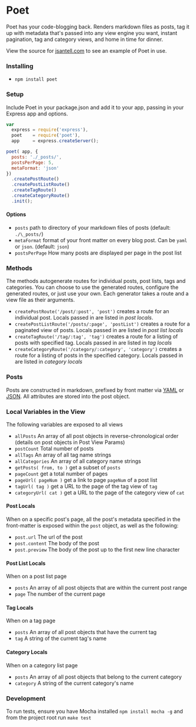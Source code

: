 Poet
======

Poet has your code-blogging back. Renders markdown files as posts, tag it up with metadata that's passed into any view engine you want, instant pagination, tag and category views, and home in time for dinner.

View the source for [jsantell.com](https://github.com/jsantell/jsantell.com) to see an example of Poet in use.

### Installing

* `npm install poet`

### Setup

Include Poet in your package.json and add it to your app, passing in your Express app and options.
```javascript
var
  express = require('express'),
  poet    = require('poet'),
  app     = express.createServer();

poet( app, {
  posts: './_posts/',
  postsPerPage: 5,
  metaFormat: 'json'
})
  .createPostRoute()
  .createPostListRoute()
  .createTagRoute()
  .createCategoryRoute()
  .init();
```

#### Options

* `posts` path to directory of your markdown files of posts (default: `./\_posts/`)
* `metaFormat` format of your front matter on every blog post. Can be `yaml` or `json`. (default: `json`)
* `postsPerPage` How many posts are displayed per page in the post list

### Methods

The methods autogenerate routes for individual posts, post lists, tags and categories. You can choose to use the generated routes, configure the generated routes, or just use your own. Each generator takes a route and a view file as their arguments.

* `createPostRoute('/post/:post', 'post')` creates a route for an individual post. Locals passed in are listed in *post locals*.
* `createPostListRoute('/posts/:page', 'postList')` creates a route for a paginated view of posts. Locals passed in are listed in *post list locals*
* `createTagRoute('/tag/:tag', 'tag')` creates a route for a listing of posts with specified tag. Locals passed in are listed in *tag locals*
* `createCategoryRoute('/category/:category', 'category')` creates a route for a listing of posts in the specified category. Locals passed in are listed in *category locals*

### Posts

Posts are constructed in markdown, prefixed by front matter via [YAML](https://github.com/mojombo/jekyll/wiki/YAML-Front-Matter) or [JSON](https://github.com/jsantell/node-json-front-matter). All attributes are stored into the post object.

### Local Variables in the View

The following variables are exposed to all views

* `allPosts` An array of all post objects in reverse-chronological order (details on post objects in Post View Params)
* `postCount` Total number of posts
* `allTags` An array of all tag name strings
* `allCategories` An array of all category name strings
* `getPosts( from, to )` get a subset of `posts`
* `pageCount` get a total number of pages
* `pageUrl( pageNum )` get a link to page `pageNum` of a post list
* `tagUrl( tag )` get a URL to the page of the tag view of `tag`
* `categoryUrl( cat )` get a URL to the page of the category view of `cat`

#### Post Locals

When on a specific post's page, all the post's metadata specified in the front-matter is exposed within the `post` object, as well as the following:

* `post.url` The url of the post
* `post.content` The body of the post
* `post.preview` The body of the post up to the first new line character

#### Post List Locals

When on a post list page 
* `posts` An array of all post objects that are within the current post range
* `page` The number of the current page

#### Tag Locals 

When on a tag page
* `posts` An array of all post objects that have the current tag
* `tag` A string of the current tag's name

#### Category Locals

When on a category list page
* `posts` An array of all post objects that belong to the current category
* `category` A string of the current category's name

### Development

To run tests, ensure you have Mocha installed `npm install mocha -g` and from the project root run `make test`

